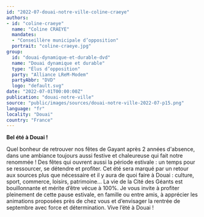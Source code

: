 ```yaml
---
id: "2022-07-douai-notre-ville-coline-craeye"
authors:
- id: "coline-craeye"
  name: "Coline CRAEYE"
  mandates: 
  - "Conseillère municipale d’opposition"
  portrait: "coline-craeye.jpg"
group:
  id: "douai-dynamique-et-durable-dvd"
  name: "Douai dynamique et durable"
  type: "Élus d’opposition"
  party: "Alliance LReM-Modem"
  partyAbbr: "DVD"
  logo: "default.svg"
date: "2022-07-01T00:00:00Z"
publication: "douai-notre-ville"
source: "public/images/sources/douai-notre-ville-2022-07-p15.png"
language: "fr"
locality: "Douai"
country: "France"
---
```


**Bel été à Douai !**

Quel bonheur de retrouver nos fêtes de Gayant après 2 années d'absence, dans une ambiance toujours aussi festive et chaleureuse qui fait notre renommée ! Des fêtes qui ouvrent aussi la période estivale : un temps pour se ressourcer, se détendre et profiter. Cet été sera marqué par un retour aux sources plus que nécessaire et il y aura de quoi faire à Douai : culture, sport, commerce, loisirs, patrimoine… La vie de la Cité des Géants est bouillonnante et mérite d’être vécue à 100%. Je vous invite à profiter pleinement de cette pause estivale, en famille ou entre amis, à apprécier les animations proposées près de chez vous et d’envisager la rentrée de septembre avec force et détermination. Vive l’été à Douai !
